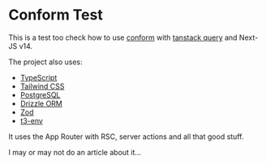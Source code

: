 # Conform Test

This is a test too check how to use [conform](https://github.com/edmundhung/conform) with [tanstack query](https://github.com/tanstack/query) and Next-JS v14.

The project also uses:

- [TypeScript](https://www.typescriptlang.org/)
- [Tailwind CSS](https://tailwindcss.com/)
- [PostgreSQL](https://www.postgresql.org/)
- [Drizzle ORM](https://github.com/drizzle-team/drizzle-orm)
- [Zod](https://github.com/colinhacks/zod)
- [t3-env](https://github.com/t3-oss/t3-env)

It uses the App Router with RSC, server actions and all that good stuff.

I may or may not do an article about it...
